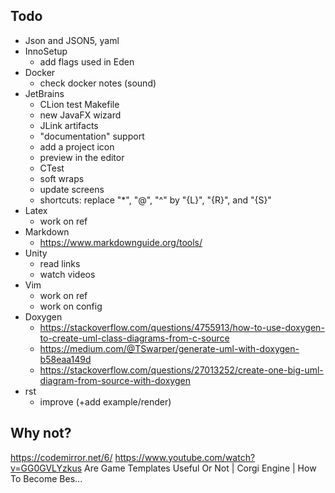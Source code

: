 ## Todo

- Json and JSON5, yaml
- InnoSetup
  - add flags used in Eden
- Docker
    - check docker notes (sound)
- JetBrains
    - CLion test Makefile
    - new JavaFX wizard
    - JLink artifacts
    - "documentation" support
    - add a project icon
    - preview in the editor
    - CTest
    - soft wraps
    - update screens
    - shortcuts: replace "*", "@", "^" by "{L}", "{R}", and "{S}"
- Latex
    - work on ref
- Markdown
    - https://www.markdownguide.org/tools/
- Unity
    - read links
    - watch videos
- Vim
  - work on ref
  - work on config
- Doxygen
  - https://stackoverflow.com/questions/4755913/how-to-use-doxygen-to-create-uml-class-diagrams-from-c-source
  - https://medium.com/@TSwarper/generate-uml-with-doxygen-b58eaa149d
  - https://stackoverflow.com/questions/27013252/create-one-big-uml-diagram-from-source-with-doxygen
- rst
  - improve (+add example/render)

## Why not?

https://codemirror.net/6/
https://www.youtube.com/watch?v=GG0GVLYzkus
Are Game Templates Useful Or Not | Corgi Engine | How To Become Bes...